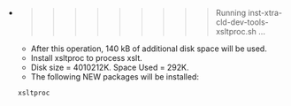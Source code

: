 * >>>>>>>>> Running inst-xtra-cld-dev-tools-xsltproc.sh ...
  * After this operation, 140 kB of additional disk space will be used.
  * Install xsltproc to process xslt.
  * Disk size = 4010212K. Space Used = 292K.
  * The following NEW packages will be installed:
  ```bash
  xsltproc
  ```
